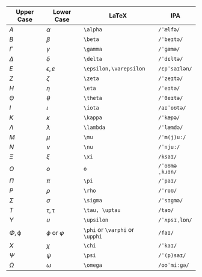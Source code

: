 
| Upper Case    | Lower Case             | LaTeX                           | IPA            |
| ------------- | ---------------------- | ------------------------------- | -------------- |
| $A$           | $\alpha$               | `\alpha`                        | `/ˈælfə/`      |
| $B$           | $\beta$                | `\beta`                         | `/ˈbeɪtə/`     |
| $\Gamma$      | $\gamma$               | `\gamma`                        | `/ˈɡæmə/`      |
| $\Delta$      | $\delta$               | `\delta`                        | `/ˈdɛltə/`     |
| $E$           | $\epsilon,\varepsilon$ | `\epsilon,\varepsilon`          | `/ɛpˈsaɪlən/`  |
| $Z$           | $\zeta$                | `\zeta`                         | `/ˈzeɪtə/`     |
| $H$           | $\eta$                 | `\eta`                          | `/ˈeɪtə/`      |
| $\Theta$      | $\theta$               | `\theta`                        | `/ˈθeɪtə/`     |
| $I$           | $\iota$                | `\iota`                         | `/aɪˈoʊtə/`    |
| $K$           | $\kappa$               | `\kappa`                        | `/ˈkæpə/`      |
| $\Lambda$     | $\lambda$              | `\lambda`                       | `/ˈlæmdə/`     |
| $M$           | $\mu$                  | `\mu`                           | `/ˈm(j)uː/`    |
| $N$           | $\nu$                  | `\nu`                           | `/ˈnjuː/`      |
| $\Xi$         | $\xi$                  | `\xi`                           | `/ksaɪ/`       |
| $O$           | $o$                    | `o`                             | `/ˈoʊməˌkɹɑn/` |
| $\Pi$         | $\pi$                  | `\pi`                           | `/ˈpaɪ/`       |
| $P$           | $\rho$                 | `\rho`                          | `/ˈroʊ/`       |
| $\Sigma$      | $\sigma$               | `\sigma`                        | `/ˈsɪɡmə/`     |
| $T$           | $\tau, \uptau$         | `\tau, \uptau`                  | `/taʊ/`        |
| $\Upsilon$    | $\upsilon$             | `\upsilon`                      | `/ˈʌpsɪˌlɒn/`  |
| $\Phi,\upphi$ | $\phi$ or $\varphi$    | `\phi` or `\varphi` or `\upphi` | `/faɪ/`        |
| $X$           | $\chi$                 | `\chi`                          | `/ˈkaɪ/`       |
| $\Psi$        | $\psi$                 | `\psi`                          | `/ˈ(p)saɪ/`    |
| $\Omega$      | $\omega$               | `\omega`                        | `/oʊˈmiːɡə/`   |


